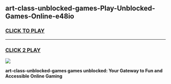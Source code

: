 
## art-class-unblocked-games-Play-Unblocked-Games-Online-e48io
<h3>
<a href="https://premium76.site?title=art-class-unblocked-games&ref=25A">CLICK TO PLAY</a></h3>
<hr>

<h3>
<a href="https://premium76.site?title=art-class-unblocked-games&ref=25A">CLICK 2 PLAY</a>
  
</h3>

<a href="https://premium76.site?title=art-class-unblocked-games&ref=25A"><img src="https://clearcache.store/games.png"></a>


**art-class-unblocked-games games unblocked: Your Gateway to Fun and Accessible Online Gaming**
